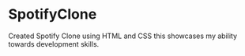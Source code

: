 # SpotifyClone
Created Spotify Clone using HTML and CSS this showcases my ability towards development skills.
